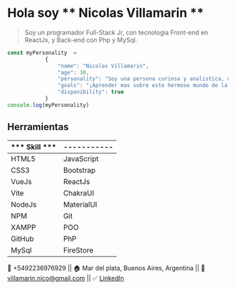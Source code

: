 # Hola soy ** Nicolas Villamarin **

> Soy un programador Full-Stack Jr, con tecnologia Front-end en ReactJs, y Back-end con Php y MySql.

``` javascript
const myPersonality  =
            {
                "name": "Nicolas Villamarin",
                "age": 30,
                "personality": "Soy una persona curiosa y analistica, me considero extrovertido 🎊 e flexible a cambios que puedan ocurrir ",
                "goals": "¡Aprender mas sobre este hermoso mundo de la programacion y aplicar mis aprendizajes!. Tambien cumplir todos los desafios que se me presenten.🎯",
                "disponibility": true
            }
console.log(myPersonality)

```

## Herramientas 

| *** Skill *** | ----------- |
| ----------- | ----------- |
| HTML5 | JavaScript |
| CSS3 | Bootstrap |
| VueJs | ReactJs |
| Vite | ChakraUI |
| NodeJs | MaterialUI |
| NPM | Git |
| XAMPP | POO |
| GitHub | PhP |
| MySql | FireStore |

📱 +5492236976929 ||
🏠  Mar del plata, Buenos Aires, Argentina ||
📧 villamarin.nico@gmail.com ||
✅ [LinkedIn](https://linkedin.com/in/nico-villamarin)
